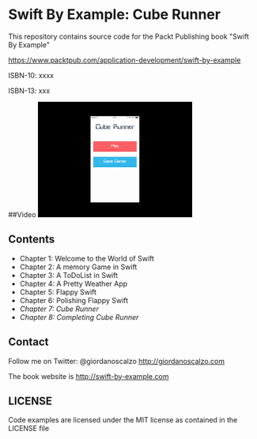 Swift By Example: Cube Runner
================

This repository contains source code for the Packt Publishing book
"Swift By Example"

https://www.packtpub.com/application-development/swift-by-example

ISBN-10: xxxx

ISBN-13: xxx

##Video
<img src="https://raw.githubusercontent.com/gscalzo/CubeRunner/master/screenshots/screencaps.gif" width="312">

Contents
--------

 * Chapter 1:   Welcome to the World of Swift 
 * Chapter 2:   A memory Game in Swift 
 * Chapter 3:   A ToDoList in Swift    
 * Chapter 4:   A Pretty Weather App   
 * Chapter 5:   Flappy Swift   
 * Chapter 6:   Polishing Flappy Swift 
 * *Chapter 7:   Cube Runner*     
 * *Chapter 8:   Completing Cube Runner*

Contact
-------

Follow me on Twitter: @giordanoscalzo
http://giordanoscalzo.com

The book website is http://swift-by-example.com

LICENSE
-------

Code examples are licensed under the MIT license as contained in the
LICENSE file